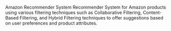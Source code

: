 Amazon Recommender System
 Recommender System for Amazon products using various filtering techniques such as Collaborative Filtering, Content-Based Filtering, and Hybrid Filtering techniques to offer suggestions based on user preferences and product attributes.
